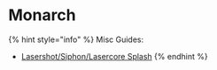 # Monarch

{% hint style="info" %}
Misc Guides:

* [Lasershot/Siphon/Lasercore Splash](../../general/laser-shot-siphon-laser-core-splash.md)
{% endhint %}
